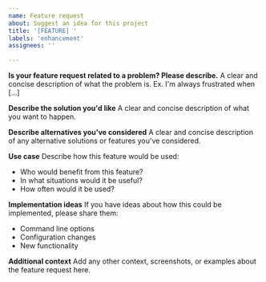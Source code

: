 ```yaml
---
name: Feature request
about: Suggest an idea for this project
title: '[FEATURE] '
labels: 'enhancement'
assignees: ''

---
```


**Is your feature request related to a problem? Please describe.**
A clear and concise description of what the problem is. Ex. I'm always frustrated when [...]

**Describe the solution you'd like**
A clear and concise description of what you want to happen.

**Describe alternatives you've considered**
A clear and concise description of any alternative solutions or features you've considered.

**Use case**
Describe how this feature would be used:
- Who would benefit from this feature?
- In what situations would it be useful?
- How often would it be used?

**Implementation ideas**
If you have ideas about how this could be implemented, please share them:
- Command line options
- Configuration changes
- New functionality

**Additional context**
Add any other context, screenshots, or examples about the feature request here.
